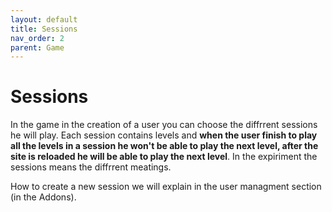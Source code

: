 ```yaml
---
layout: default
title: Sessions
nav_order: 2
parent: Game
---
```


# Sessions

In the game in the creation of a user you can choose the diffrrent sessions he will play. Each session contains levels and **when the user finish to play all the levels in a session he won't be able to play the next level, after the site is reloaded he will be able to play the next level**. In the expiriment the sessions means the diffrrent meatings.

How to create a new session we will explain in the user managment section (in the Addons).

